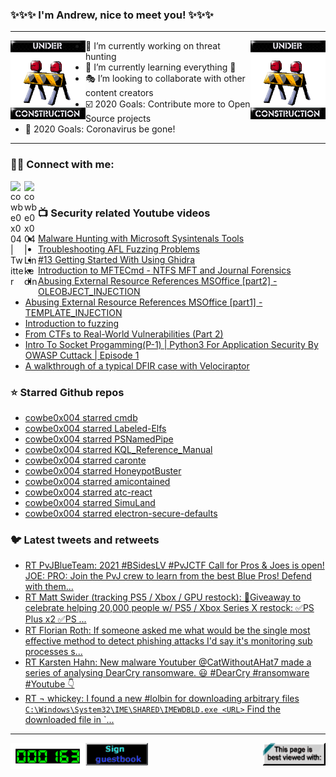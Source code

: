 ### ✨✨✨ I'm Andrew, nice to meet you! ✨✨✨

---
<img align="left" width="120px" src="https://raw.githubusercontent.com/cowbe0x004/cowbe0x004/master/images/image004.gif" />
<img align="right" width="120px" src="https://raw.githubusercontent.com/cowbe0x004/cowbe0x004/master/images/image004.gif" />

- 📖 I’m currently working on threat hunting
- 📘 I’m currently learning everything 🤣
- 🎭 I’m looking to collaborate with other content creators
- ☑️ 2020 Goals: Contribute more to Open Source projects
- 🦠 2020 Goals: Coronavirus be gone!

---

### 🤝🏽 Connect with me:
[<img align="left" alt="cowbe0x004 | Twitter" width="22px" src="https://cdn.jsdelivr.net/npm/simple-icons@v3/icons/twitter.svg" />][twitter]
[<img align="left" alt="cowbe0x004 | LinkedIn" width="22px" src="https://cdn.jsdelivr.net/npm/simple-icons@v3/icons/linkedin.svg" />][linkedin]

<!--
[<img align="left" alt="cowbe0x004.com" width="22px" src="https://raw.githubusercontent.com/iconic/open-iconic/master/svg/globe.svg" />][website]
[<img align="left" alt="cowbe0x004 | YouTube" width="22px" src="https://cdn.jsdelivr.net/npm/simple-icons@v3/icons/youtube.svg" />][youtube]
[<img align="left" alt="cowbe0x004 | Instagram" width="22px" src="https://cdn.jsdelivr.net/npm/simple-icons@v3/icons/instagram.svg" />][instagram]
-->

<br />

### 📺 Security related Youtube videos
<!-- YOUTUBE:START -->
- [Malware Hunting with Microsoft Sysintenals Tools](https://www.youtube.com/watch?v=owAOHsLyD3Y)
- [Troubleshooting AFL Fuzzing Problems](https://www.youtube.com/watch?v=W2kZnmchJhI)
- [#13 Getting Started With Using Ghidra](https://www.youtube.com/watch?v=uS3Gd83eWJ4)
- [Introduction to MFTECmd - NTFS MFT and Journal Forensics](https://www.youtube.com/watch?v=_qElVZJqlGY)
- [Abusing External Resource References MSOffice [part2] - OLEOBJECT_INJECTION](https://www.youtube.com/watch?v=7eQsjHCCvqU)
- [Abusing External Resource References MSOffice [part1] - TEMPLATE_INJECTION](https://www.youtube.com/watch?v=tAn-Wm27Tww)
- [Introduction to fuzzing](https://www.youtube.com/watch?v=btDoToZtp8M)
- [From CTFs to Real-World Vulnerabilities (Part 2)](https://www.youtube.com/watch?v=-k0t_Qaro4Y)
- [Intro To Socket Progamming(P-1) | Python3 For Application Security By OWASP Cuttack | Episode 1](https://www.youtube.com/watch?v=eadoU0PfrVU)
- [A walkthrough of a typical DFIR case with Velociraptor](https://www.youtube.com/watch?v=dmmliSh91uQ)
<!-- YOUTUBE:END -->

### ⭐ Starred Github repos
<!-- GITHUB_STAR:START -->
- [cowbe0x004 starred cmdb](https://github.com/jerikan-network/cmdb)
- [cowbe0x004 starred Labeled-Elfs](https://github.com/nimrodpar/Labeled-Elfs)
- [cowbe0x004 starred PSNamedPipe](https://github.com/MSAdministrator/PSNamedPipe)
- [cowbe0x004 starred KQL_Reference_Manual](https://github.com/secgroundzero/KQL_Reference_Manual)
- [cowbe0x004 starred caronte](https://github.com/eciavatta/caronte)
- [cowbe0x004 starred HoneypotBuster](https://github.com/JavelinNetworks/HoneypotBuster)
- [cowbe0x004 starred amicontained](https://github.com/genuinetools/amicontained)
- [cowbe0x004 starred atc-react](https://github.com/atc-project/atc-react)
- [cowbe0x004 starred SimuLand](https://github.com/Azure/SimuLand)
- [cowbe0x004 starred electron-secure-defaults](https://github.com/1Password/electron-secure-defaults)
<!-- GITHUB_STAR:END -->

### 🐦 Latest tweets and retweets
<!-- TWEETS:START -->
- [RT PvJBlueTeam: 2021 #BSidesLV #PvJCTF Call for Pros & Joes is open!  JOE:  PRO:  Join the PvJ crew to learn from the best Blue Pros! Defend with them...](https://twitter.com/PvJBlueTeam/status/1396285664459726851)
- [RT Matt Swider (tracking PS5 / Xbox / GPU restock): 🎁Giveaway to celebrate helping 20,000 people w/ PS5 / Xbox Series X restock: ✅PS Plus x2 ✅PS ...](https://twitter.com/mattswider/status/1393049032948387840)
- [RT Florian Roth: If someone asked me what would be the single most effective method to detect phishing attacks I'd say it's monitoring sub processes s...](https://twitter.com/cyb3rops/status/1389580487669297164)
- [RT Karsten Hahn: New malware Youtuber @CatWithoutAHat7 made a series of analysing DearCry ransomware. 😃 #DearCry #ransomware #Youtube 👇](https://twitter.com/struppigel/status/1371515185609969667)
- [RT ¬ whickey: I found a new #lolbin for downloading arbitrary files `C:\Windows\System32\IME\SHARED\IMEWDBLD.exe <URL>` Find the downloaded file in `...](https://twitter.com/notwhickey/status/1367493406835040265)
<!-- TWEETS:END -->

---

[<img align="left" width="120px" src="https://raw.githubusercontent.com/cowbe0x004/cowbe0x004/master/images/visitors.gif" />][visitor]
[<img align="left" alt="Sign My Guestbook" width="100px" src="https://raw.githubusercontent.com/cowbe0x004/cowbe0x004/master/images/sign_guest_book.gif" />][guestbook]
[<img align="right" width="100px" src="https://raw.githubusercontent.com/cowbe0x004/cowbe0x004/master/images/netscape.gif" />][netscape]


[website]: https://cowbe0x004.com
[twitter]: https://twitter.com/cowbe0x004
[youtube]: https://youtube.com/
[instagram]: https://instagram.com/
[linkedin]: https://www.linkedin.com/in/anhuang/
[guestbook]: https://github.com/cowbe0x004/cowbe0x004/issues
[netscape]: https://github.com/cowbe0x004/cowbe0x004
[visitor]: https://github.com/cowbe0x004/cowbe0x004
